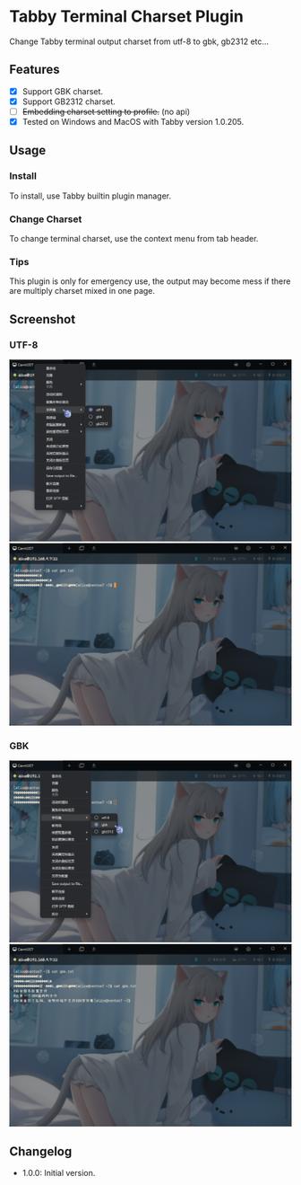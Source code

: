 # Tabby Terminal Charset Plugin

Change Tabby terminal output charset from utf-8 to gbk, gb2312 etc...

## Features

- [x] Support GBK charset.
- [x] Support GB2312 charset.
- [ ] ~~Embedding charset setting to profile.~~ (no api)
- [x] Tested on Windows and MacOS with Tabby version 1.0.205.

## Usage

### Install

To install, use Tabby builtin plugin manager.

### Change Charset

To change terminal charset, use the context menu from tab header.

### Tips

This plugin is only for emergency use, the output may become mess if there are multiply charset mixed in one page.

## Screenshot

### UTF-8

![Context UTF8](screenshots/context_utf8.png)
![Terminal UTF8](screenshots/terminal_utf8.png)

### GBK

![Context GBK](screenshots/context_gbk.png)
![Terminal GBK](screenshots/terminal_gbk.png)

## Changelog

- 1.0.0: Initial version.
